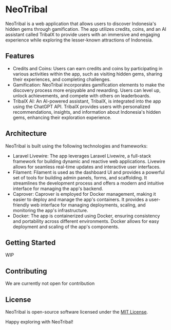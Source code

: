 # NeoTribal

NeoTribal is a web application that allows users to discover Indonesia's hidden gems through gamification. The app utilizes credits, coins, and an AI assistant called TribalX to provide users with an immersive and engaging experience while exploring the lesser-known attractions of Indonesia.

## Features

- Credits and Coins: Users can earn credits and coins by participating in various activities within the app, such as visiting hidden gems, sharing their experiences, and completing challenges.
- Gamification: NeoTribal incorporates gamification elements to make the discovery process more enjoyable and rewarding. Users can level up, unlock achievements, and compete with others on leaderboards.
- TribalX AI: An AI-powered assistant, TribalX, is integrated into the app using the ChatGPT API. TribalX provides users with personalized recommendations, insights, and information about Indonesia's hidden gems, enhancing their exploration experience.

## Architecture

NeoTribal is built using the following technologies and frameworks:

- Laravel Livewire: The app leverages Laravel Livewire, a full-stack framework for building dynamic and reactive web applications. Livewire allows for seamless real-time updates and interactive user interfaces.
- Filament: Filament is used as the dashboard UI and provides a powerful set of tools for building admin panels, forms, and scaffolding. It streamlines the development process and offers a modern and intuitive interface for managing the app's backend.
- Caprover: Caprover is employed for Docker management, making it easier to deploy and manage the app's containers. It provides a user-friendly web interface for managing deployments, scaling, and monitoring the app's infrastructure.
- Docker: The app is containerized using Docker, ensuring consistency and portability across different environments. Docker allows for easy deployment and scaling of the app's components.

## Getting Started

WIP

## Contributing

We are currently not open for contribution

## License

NeoTribal is open-source software licensed under the [MIT License](LICENSE).

Happy exploring with NeoTribal!
